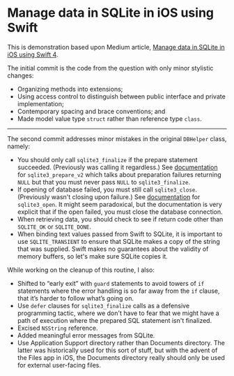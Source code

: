 #  Manage data in SQLite in iOS using Swift

This is demonstration based upon Medium article, [Manage data in SQLite in iOS using Swift 4](https://medium.com/@imbilalhassan/saving-data-in-sqlite-db-in-ios-using-swift-4-76b743d3ce0e).

The initial commit is the code from the question with only minor stylistic changes:

* Organizing methods into extensions;
* Using access control to distinguish between public interface and private implementation;
* Contemporary spacing and brace conventions; and
* Made model value type `struct` rather than reference type `class`.

- - -

The second commit addresses minor mistakes in the original `DBHelper` class, namely:

* You should only call `sqlite3_finalize` if the prepare statement succeeded. (Previously was calling it regardless.) See [documentation](https://www.sqlite.org/c3ref/prepare.html) for `sqlite3_prepare_v2` which talks about preparation failures returning `NULL` but that you must never pass `NULL` to `sqlite3_finalize`.
* If opening of database failed, you must still call `sqlite3_close`. (Previously wasn't closing upon failure.) See [documentation](https://www.sqlite.org/c3ref/open.html) for `sqlite3_open`. It might seem paradoxical, but the documentation is very explicit that if the open failed, you must close the database connection.
* When retrieving data, you should check to see if return code other than `SQLITE_OK` or `SQLITE_DONE`.
* When binding text values passed from Swift to SQLite, it is important to use `SQLITE_TRANSIENT` to ensure that SQLite makes a copy of the string that was supplied. Swift makes no guarantees about the validity of memory buffers, so let's make sure SQLite copies it.

While working on the cleanup of this routine, I also:

* Shifted to “early exit” with `guard` statements to avoid towers of `if` statements where the error handling is so far away from the `if` clause, that it’s harder to follow what’s going on.
* Use `defer` clauses for `sqlite3_finalize` calls as a defensive programming tactic, where we don't have to fear that we might have a path of execution where the prepared SQL statement isn't finalized.
* Excised `NSString` reference.
* Added meaningful error messages from SQLite.
* Use Application Support directory rather than Documents directory. The latter was historically used for this sort of stuff, but with the advent of the Files app in iOS, the Documents directory really should only be used for external user-facing files.
